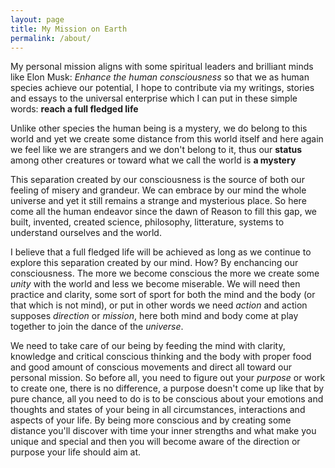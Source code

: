 ```yaml
---
layout: page
title: My Mission on Earth
permalink: /about/
---
```



  My personal mission aligns with some spiritual leaders and brilliant minds like Elon Musk: *Enhance the human consciousness*
  so that we as human species achieve our potential, I hope to contribute via my writings, stories and essays to the universal
  enterprise which I can put in these simple words:  **reach a full fledged life**

  Unlike other species the human being is a mystery, we do belong to this world and yet we create some distance from this world
  itself and here again we feel like we are strangers and we don't belong to it, thus our **status** among other creatures or toward 
  what we call the world is **a mystery**

  This separation created by our consciousness is the source of both our feeling of misery and grandeur. We can embrace by our mind the whole   universe and yet it still remains a strange and mysterious place. So here come all the human endeavor since the dawn of Reason to fill 
  this gap, we built, invented, created science, philosophy, litterature, systems to understand ourselves and the world.

  I believe that a full fledged life will be achieved as long as we continue to explore this separation created by our mind. How?
  By enchancing our consciousness. The more we become conscious the more we create some *unity* with the world and less we become
  miserable. We will need then practice and clarity, some sort of sport for both the mind and the body (or that which is not mind),
  or put in other words we need *action* and action supposes *direction* or *mission*, here both mind and body come at play together
  to join the dance of the *universe*.

  We need to take care of our being by feeding the mind with clarity, knowledge and critical conscious thinking and the body with
  proper food and good amount of conscious movements and direct all toward our personal mission. So before all, you need to figure out
  your *purpose* or work to create one, there is no difference, a purpose doesn't come up like that by pure chance, all you need to do 
  is to be conscious about your emotions and thoughts and states of your being in all circumstances, interactions and aspects of your
  life. By being more conscious and by creating some distance you'll discover with time your inner strengths and what make you unique 
  and special and then you will become aware of the direction or purpose your life should aim at.

